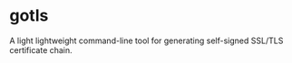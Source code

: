 # gotls
A light lightweight command-line tool for generating self-signed SSL/TLS certificate chain.
